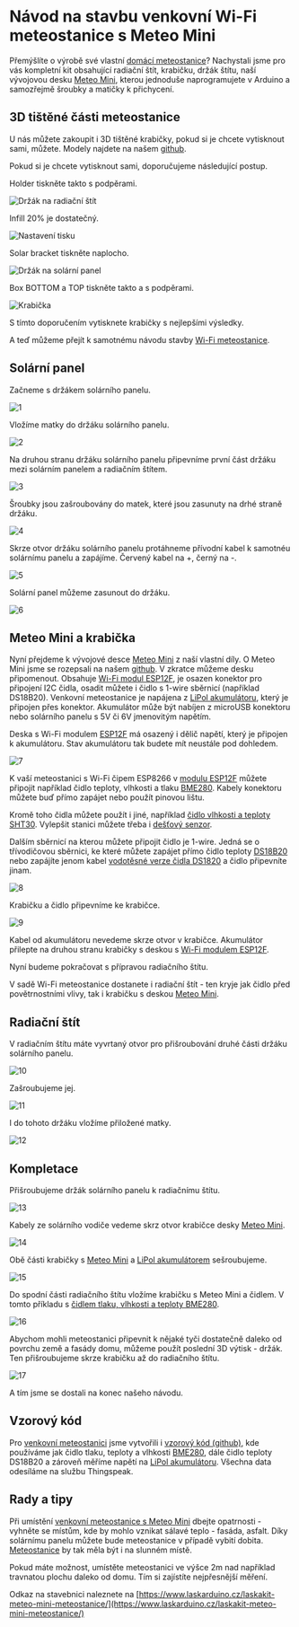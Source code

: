 # Návod na stavbu venkovní Wi-Fi meteostanice s Meteo Mini
Přemýšlíte o výrobě své vlastní [domácí meteostanice](https://www.laskarduino.cz/laskakit-meteo-mini-meteostanice/)? Nachystali jsme pro vás kompletní kit obsahující radiační štít, krabičku, držák štítu, naší vývojovou desku [Meteo Mini](https://www.laskarduino.cz/laskakit-meteo-mini/), kterou jednoduše naprogramujete v Arduino a samozřejmě šroubky a matičky k přichycení. 

## 3D tištěné části meteostanice
U nás můžete zakoupit i 3D tištěné krabičky, pokud si je chcete vytisknout sami, můžete. Modely najdete na našem [github](https://github.com/LaskaKit/Weather_Station_Mini/tree/main/3D).

Pokud si je chcete vytisknout sami, doporučujeme následující postup.

Holder tiskněte takto s podpěrami. 

![Držák na radiační štít](https://github.com/LaskaKit/Weather_Station_Mini/blob/main/img/18.jpg)

Infill 20% je dostatečný.

![Nastavení tisku](https://github.com/LaskaKit/Weather_Station_Mini/blob/main/img/19.jpg)

Solar bracket tiskněte naplocho.

![Držák na solární panel](https://github.com/LaskaKit/Weather_Station_Mini/blob/main/img/20.jpg)

Box BOTTOM a TOP tiskněte takto a s podpěrami.

![Krabička](https://github.com/LaskaKit/Weather_Station_Mini/blob/main/img/21.jpg)

S tímto doporučením vytisknete krabičky s nejlepšími výsledky. 

A teď můžeme přejít k samotnému návodu stavby  [Wi-Fi meteostanice](https://www.laskarduino.cz/laskakit-meteo-mini-meteostanice/). 

## Solární panel

Začneme s držákem solárního panelu.

![1](https://github.com/LaskaKit/Weather_Station_Mini/blob/main/img/1.jpg)

Vložíme matky do držáku solárního panelu.

![2](https://github.com/LaskaKit/Weather_Station_Mini/blob/main/img/2.jpg)

Na druhou stranu držáku solárního panelu připevníme první část držáku mezi solárním panelem a radiačním štítem.

![3](https://github.com/LaskaKit/Weather_Station_Mini/blob/main/img/3.jpg)

Šroubky jsou zašroubovány do matek, které jsou zasunuty na drhé straně držáku.

![4](https://github.com/LaskaKit/Weather_Station_Mini/blob/main/img/4.jpg)


Skrze otvor držáku solárního panelu protáhneme přívodní kabel k samotnéu solárnímu panelu a zapájíme.
Červený kabel na +, černý na -.

![5](https://github.com/LaskaKit/Weather_Station_Mini/blob/main/img/5.jpg)

Solární panel můžeme zasunout do držáku.

![6](https://github.com/LaskaKit/Weather_Station_Mini/blob/main/img/6.jpg)

## Meteo Mini a krabička

Nyní přejdeme k vývojové desce [Meteo Mini](https://www.laskarduino.cz/laskakit-meteo-mini/) z naší vlastní díly. O Meteo Mini jsme se rozepsali na našem [github](https://github.com/LaskaKit/Meteo_Mini). V zkratce můžeme desku připomenout.
Obsahuje [Wi-Fi modul ESP12F](https://www.laskarduino.cz/ai-thinker-esp-12f-esp8266-ce-wifi-modul/), je osazen konektor pro připojení I2C čidla, osadit můžete i čidlo s 1-wire sběrnicí (například DS18B20). Venkovní meteostanice je napájena z [LiPol akumulátoru](https://www.laskarduino.cz/baterie-a-akumulatory/), který je připojen přes konektor. Akumulátor může být nabíjen z microUSB konektoru nebo solárního panelu s 5V či 6V jmenovitým napětím. 

Deska s Wi-Fi modulem [ESP12F](https://www.laskarduino.cz/ai-thinker-esp-12f-esp8266-ce-wifi-modul/) má osazený i dělič napětí, který je připojen k akumulátoru. Stav akumulátoru tak budete mít neustále pod dohledem. 

![7](https://github.com/LaskaKit/Weather_Station_Mini/blob/main/img/7.jpg)

K vaší meteostanici s Wi-Fi čipem ESP8266 v [modulu ESP12F](https://www.laskarduino.cz/ai-thinker-esp-12f-esp8266-ce-wifi-modul/) můžete připojit například čidlo teploty, vlhkosti a tlaku [BME280](https://www.laskarduino.cz/arduino-senzor-tlaku--teploty-a-vlhkosti-bme280/).
Kabely konektoru můžete buď přímo zapájet nebo použít pinovou lištu.

Kromě toho čidla můžete použít i jiné, například [čidlo vlhkosti a teploty SHT30](https://www.laskarduino.cz/senzor-teploty-a-vlhkosti-vzduchu-sht30/). Vylepšit stanici můžete třeba i [dešťový senzor](https://www.laskarduino.cz/destovy-senzor/). 

Dalším sběrnicí na kterou můžete připojit čidlo je 1-wire. Jedná se o třívodičovou sběrnici, ke které můžete zapájet přímo čidlo teploty [DS18B20](https://www.laskarduino.cz/dallas-digitalni-cidlo-teploty-ds18b20--to-92/) nebo zapájíte jenom kabel [vodotěsné verze čidla DS1820](https://www.laskarduino.cz/dallas-digitalni-vodotesne-cidlo-teploty-ds18b20-1m/) a čidlo připevníte jinam. 

![8](https://github.com/LaskaKit/Weather_Station_Mini/blob/main/img/8.jpg)

Krabičku a čidlo připevníme ke krabičce.

![9](https://github.com/LaskaKit/Weather_Station_Mini/blob/main/img/9.jpg)

Kabel od akumulátoru nevedeme skrze otvor v krabičce. Akumulátor přilepte na druhou stranu krabičky s deskou s [Wi-Fi modulem ESP12F](https://www.laskarduino.cz/ai-thinker-esp-12f-esp8266-ce-wifi-modul/).

Nyní budeme pokračovat s přípravou radiačního štítu. 

V sadě Wi-Fi meteostanice dostanete i radiační štít - ten kryje jak čidlo před povětrnostními vlivy, tak i krabičku s deskou [Meteo Mini](https://www.laskarduino.cz/laskakit-meteo-mini/).

## Radiační štít

V radiačním štítu máte vyvrtaný otvor pro přišroubování druhé části držáku solárního panelu.

![10](https://github.com/LaskaKit/Weather_Station_Mini/blob/main/img/10.jpg)

Zašroubujeme jej. 

![11](https://github.com/LaskaKit/Weather_Station_Mini/blob/main/img/11.jpg)

I do tohoto držáku vložíme přiložené matky.

![12](https://github.com/LaskaKit/Weather_Station_Mini/blob/main/img/12.jpg)

## Kompletace
Přišroubujeme držák solárního panelu k radiačnímu štítu.

![13](https://github.com/LaskaKit/Weather_Station_Mini/blob/main/img/13.jpg)

Kabely ze solárního vodiče vedeme skrz otvor krabičce desky [Meteo Mini](https://www.laskarduino.cz/laskakit-meteo-mini/).

![14](https://github.com/LaskaKit/Weather_Station_Mini/blob/main/img/14.jpg)

Obě části krabičky s [Meteo Mini](https://www.laskarduino.cz/laskakit-meteo-mini/) a [LiPol akumulátorem](https://www.laskarduino.cz/baterie-a-akumulatory/) sešroubujeme. 

![15](https://github.com/LaskaKit/Weather_Station_Mini/blob/main/img/15.jpg)

Do spodní části radiačního štítu vložíme krabičku s Meteo Mini a čidlem. V tomto příkladu s [čidlem tlaku, vlhkosti a teploty BME280](https://www.laskarduino.cz/arduino-senzor-tlaku--teploty-a-vlhkosti-bme280/).

![16](https://github.com/LaskaKit/Weather_Station_Mini/blob/main/img/16.jpg)

Abychom mohli meteostanici připevnit k nějaké tyči dostatečně daleko od povrchu země a fasády domu, můžeme použít poslední 3D výtisk - držák. 
Ten přišroubujeme skrze krabičku až do radiačního štítu. 

![17](https://github.com/LaskaKit/Weather_Station_Mini/blob/main/img/17.jpg)

A tím jsme se dostali na konec našeho návodu. 

## Vzorový kód

Pro [venkovní meteostanici](https://www.laskarduino.cz/laskakit-meteo-mini-meteostanice/) jsme vytvořili i [vzorový kód (github)](https://github.com/LaskaKit/Weather_Station_Mini), kde používáme jak čidlo tlaku, teploty a vlhkosti [BME280](https://www.laskarduino.cz/arduino-senzor-tlaku--teploty-a-vlhkosti-bme280/), dále čidlo teploty DS18B20 a zároveň měříme napětí na [LiPol akumulátoru](https://www.laskarduino.cz/baterie-a-akumulatory/).
Všechna data odesíláme na službu Thingspeak.  

## Rady a tipy

Při umístění [venkovní meteostanice s Meteo Mini](https://www.laskarduino.cz/laskakit-meteo-mini-meteostanice/) dbejte opatrnosti - vyhněte se místům, kde by mohlo vznikat sálavé teplo - fasáda, asfalt. 
Díky solárnímu panelu můžete bude meteostanice v případě vybití dobita. [Meteostanice](https://www.laskarduino.cz/laskakit-meteo-mini-meteostanice/) by tak měla být i na slunném místě.

Pokud máte možnost, umístěte meteostanici ve výšce 2m nad například travnatou plochu daleko od domu. Tím si zajístíte nejpřesnější měření.

Odkaz na stavebnici naleznete na [https://www.laskarduino.cz/laskakit-meteo-mini-meteostanice/](https://www.laskarduino.cz/laskakit-meteo-mini-meteostanice/)
